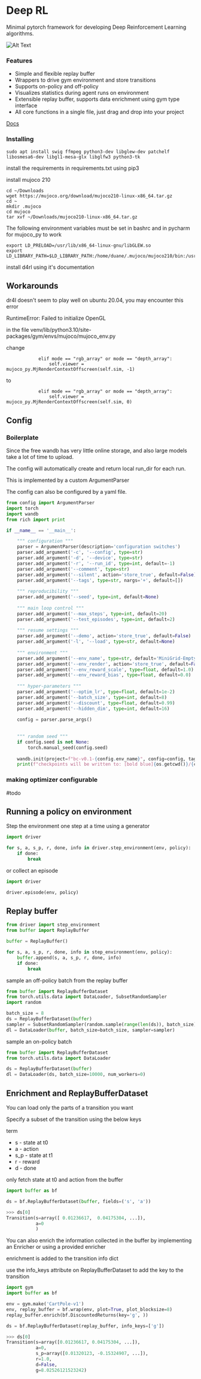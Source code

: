 # Deep RL

Minimal pytorch framework for developing Deep Reinforcement Learning algorithms.

![Alt Text](resources/breakout.gif)

### Features

* Simple and flexible replay buffer
* Wrappers to drive gym environment and store transitions
* Supports on-policy and off-policy
* Visualizes statistics during agent runs on environment
* Extensible replay buffer, supports data enrichment using gym type interface
* All core functions in a single file, just drag and drop into your project

[Docs](https://duanenielsen.github.io/deep_rl/)

### Installing

```commandline
sudo apt install swig ffmpeg python3-dev libglew-dev patchelf libosmesa6-dev libgl1-mesa-glx libglfw3 python3-tk
```

install the requirements in requirements.txt using pip3

install mujoco 210

```commandline
cd ~/Downloads
wget https://mujoco.org/download/mujoco210-linux-x86_64.tar.gz
cd ~
mkdir .mujoco
cd mujoco
tar xvf ~/Downloads/mujoco210-linux-x86_64.tar.gz
```

The following environment variables must be set in bashrc and in pycharm for mujoco_py to work
```commandline
export LD_PRELOAD=/usr/lib/x86_64-linux-gnu/libGLEW.so
export LD_LIBRARY_PATH=$LD_LIBRARY_PATH:/home/duane/.mujoco/mujoco210/bin:/usr/lib/nvidia
```

install d4rl using it's documentation

## Workarounds

dr4l doesn't seem to play well on ubuntu 20.04, you may encounter this error

RuntimeError: Failed to initialize OpenGL

in the file venv/lib/python3.10/site-packages/gym/envs/mujoco/mujoco_env.py

change
```
            elif mode == "rgb_array" or mode == "depth_array":
                self.viewer = mujoco_py.MjRenderContextOffscreen(self.sim, -1)
```
to
```
            elif mode == "rgb_array" or mode == "depth_array":
                self.viewer = mujoco_py.MjRenderContextOffscreen(self.sim, 0)
```

## Config

### Boilerplate

Since the free wandb has very little online storage, and also large models take a lot of time to upload.

The config will automatically create and return local run_dir for each run.

This is implemented by a custom ArgumentParser

The config can also be configured by a yaml file.

```python
from config import ArgumentParser
import torch
import wandb
from rich import print

if __name__ == '__main__':

    """ configuration """
    parser = ArgumentParser(description='configuration switches')
    parser.add_argument('-c', '--config', type=str)
    parser.add_argument('-d', '--device', type=str)
    parser.add_argument('-r', '--run_id', type=int, default=-1)
    parser.add_argument('--comment', type=str)
    parser.add_argument('--silent', action='store_true', default=False)
    parser.add_argument('--tags', type=str, nargs='+', default=[])
    
    """ reproducibility """
    parser.add_argument('--seed', type=int, default=None)
    
    """ main loop control """
    parser.add_argument('--max_steps', type=int, default=20)
    parser.add_argument('--test_episodes', type=int, default=2)
    
    """ resume settings """
    parser.add_argument('--demo', action='store_true', default=False)
    parser.add_argument('-l', '--load', type=str, default=None)
    
    """ environment """
    parser.add_argument('--env_name', type=str, default='MiniGrid-Empty-8x8-v0')
    parser.add_argument('--env_render', action='store_true', default=False)
    parser.add_argument('--env_reward_scale', type=float, default=1.0)
    parser.add_argument('--env_reward_bias', type=float, default=0.0)
    
    """ hyper-parameters """
    parser.add_argument('--optim_lr', type=float, default=1e-2)
    parser.add_argument('--batch_size', type=int, default=8)
    parser.add_argument('--discount', type=float, default=0.99)
    parser.add_argument('--hidden_dim', type=int, default=16)
    
    config = parser.parse_args()
    
    
    """ random seed """
    if config.seed is not None:
        torch.manual_seed(config.seed)
    
    wandb.init(project=f"bc-v0.1-{config.env_name}", config=config, tags=config.tags)
    print(f"checkpoints will be written to: [bold blue]{os.getcwd()}/{config.run_dir}[/bold blue]")

```

### making optimizer configurable

#todo

## Running a policy on environment  

Step the environment one step at a time using a generator

```python
import driver

for s, a, s_p, r, done, info in driver.step_environment(env, policy):
    if done:
        break
```

or collect an episode

```python
import driver

driver.episode(env, policy)
```

## Replay buffer

```python
from driver import step_environment
from buffer import ReplayBuffer

buffer = ReplayBuffer()

for s, a, s_p, r, done, info in step_environment(env, policy):
    buffer.append(s, a, s_p, r, done, info)
    if done:
        break
```

sample an off-policy batch from the replay buffer

```python
from buffer import ReplayBufferDataset
from torch.utils.data import DataLoader, SubsetRandomSampler
import random

batch_size = 8
ds = ReplayBufferDataset(buffer)
sampler = SubsetRandomSampler(random.sample(range(len(ds)), batch_size))
dl = DataLoader(buffer, batch_size=batch_size, sampler=sampler)
```

sample an on-policy batch

```python
from buffer import ReplayBufferDataset
from torch.utils.data import DataLoader

ds = ReplayBufferDataset(buffer)
dl = DataLoader(ds, batch_size=10000, num_workers=0)
```

## Enrichment and ReplayBufferDataset

You can load only the parts of a transition you want

Specify a subset of the transition using the below keys

term
- s - state at t0
- a - action
- s_p - state at t1
- r - reward
- d - done

only fetch state at t0 and action from the buffer

```python
import buffer as bf

ds = bf.ReplayBufferDataset(buffer, fields=('s', 'a'))

>>> ds[0]
Transition(s=array([ 0.01236617,  0.04175304, ...]), 
           a=0
           )
```

You can also enrich the information collected in the buffer by implementing an Enricher or using a provided enricher

enrichment is added to the transition info dict

use the info_keys attribute on ReplayBufferDataset to add the key to the transition

```python
import gym
import buffer as bf

env = gym.make('CartPole-v1')
env, replay_buffer = bf.wrap(env, plot=True, plot_blocksize=8)
replay_buffer.enrich(bf.DiscountedReturns(key='g', ))

ds = bf.ReplayBufferDataset(replay_buffer, info_keys=['g'])

>>> ds[0]
Transition(s=array([0.01236617, 0.04175304, ...]),
           a=0,
           s_p=array([0.01320123, -0.15324907, ...]),
           r=1.0,
           d=False,
           g=8.02526121523242)

```